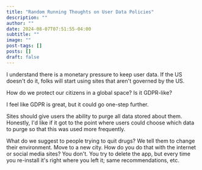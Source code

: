 ```yaml
---
title: "Random Running Thoughts on User Data Policies"
description: ""
author: ""
date: 2024-08-07T07:51:55-04:00
subtitle: ""
image: ""
post-tags: []
posts: []
draft: false
---
```


I understand there is a monetary pressure to keep user data. If the US doesn't do
it, folks will start using sites that aren't governed by the US.

How do we protect our citizens in a global space? Is it GDPR-like?

I feel like GDPR is great, but it could go one-step further.

Sites should give users the ability to purge all data stored about them. Honestly,
I'd like if it got to the point where users could choose which data to purge so
that this was used more frequently.

What do we suggest to people trying to quit drugs? We tell them to change their
environment. Move to a new city. How do you do that with the internet or social
media sites? You don't. You try to delete the app, but every time you re-install
it's right where you left it; same recommendations, etc.
